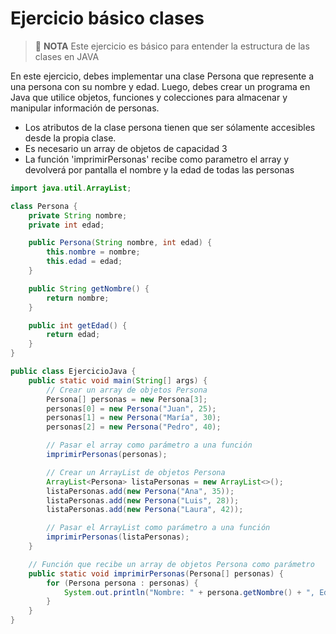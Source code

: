 # Ejercicio básico clases

> :pencil: **NOTA** Este ejercicio es básico para entender la estructura de las clases en JAVA

En este ejercicio, debes implementar una clase Persona que represente a una persona con su nombre y edad. Luego, debes crear un programa en Java que utilice objetos, funciones y colecciones para almacenar y manipular información de personas.

- Los atributos de la clase persona tienen que ser sólamente accesibles desde la propia clase.
- Es necesario un array de objetos de capacidad 3
- La función 'imprimirPersonas' recibe como parametro el array y devolverá por pantalla el nombre y la edad de todas las personas

~~~java
import java.util.ArrayList;

class Persona {
    private String nombre;
    private int edad;

    public Persona(String nombre, int edad) {
        this.nombre = nombre;
        this.edad = edad;
    }

    public String getNombre() {
        return nombre;
    }

    public int getEdad() {
        return edad;
    }
}

public class EjercicioJava {
    public static void main(String[] args) {
        // Crear un array de objetos Persona
        Persona[] personas = new Persona[3];
        personas[0] = new Persona("Juan", 25);
        personas[1] = new Persona("María", 30);
        personas[2] = new Persona("Pedro", 40);

        // Pasar el array como parámetro a una función
        imprimirPersonas(personas);

        // Crear un ArrayList de objetos Persona
        ArrayList<Persona> listaPersonas = new ArrayList<>();
        listaPersonas.add(new Persona("Ana", 35));
        listaPersonas.add(new Persona("Luis", 28));
        listaPersonas.add(new Persona("Laura", 42));

        // Pasar el ArrayList como parámetro a una función
        imprimirPersonas(listaPersonas);
    }

    // Función que recibe un array de objetos Persona como parámetro
    public static void imprimirPersonas(Persona[] personas) {
        for (Persona persona : personas) {
            System.out.println("Nombre: " + persona.getNombre() + ", Edad: " + persona.getEdad());
        }
    }
}
~~~
